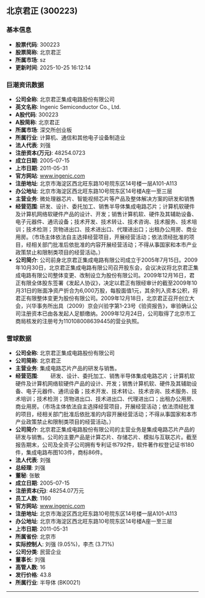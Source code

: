 ## 北京君正 (300223)

### 基本信息

- **股票代码**: 300223
- **股票简称**: 北京君正
- **所属市场**: sz
- **更新时间**: 2025-10-25 16:12:14

### 巨潮资讯数据

- **公司全称**: 北京君正集成电路股份有限公司
- **英文名称**: Ingenic Semiconductor Co., Ltd.
- **A股代码**: 300223
- **A股简称**: 北京君正
- **所属市场**: 深交所创业板
- **所属行业**: 计算机、通信和其他电子设备制造业
- **法人代表**: 刘强
- **注册资本(万元)**: 48254.0723
- **成立日期**: 2005-07-15
- **上市日期**: 2011-05-31
- **官方网站**: www.ingenic.com
- **注册地址**: 北京市海淀区西北旺东路10号院东区14号楼一层A101-A113
- **办公地址**: 北京市海淀区西北旺东路10号院东区14号楼A座一至三层
- **主营业务**: 微处理器芯片、智能视频芯片等产品及整体解决方案的研发和销售
- **经营范围**: 研发、设计、委托加工、销售半导体集成电路芯片；计算机软硬件及计算机网络软硬件产品的设计、开发；销售计算机软、硬件及其辅助设备、电子元器件、通讯设备；技术开发、技术转让、技术咨询、技术服务、技术培训；技术检测；货物进出口、技术进出口、代理进出口；出租办公用房、商业用房。（市场主体依法自主选择经营项目，开展经营活动；依法须经批准的项目，经相关部门批准后依批准的内容开展经营活动；不得从事国家和本市产业政策禁止和限制类项目的经营活动。）
- **公司简介**: 公司前身北京君正集成电路有限公司成立于2005年7月15日。2009年10月30日，北京君正集成电路有限公司召开股东会，会议决议将北京君正集成电路有限公司整体变更、改制设立为股份有限公司。2009年12月16日，君正有限全体股东签署《发起人协议》，决定以君正有限经审计的截至2009年10月31日的账面净资产折合为6,000万股，每股面值1元，其余列入资本公积，将君正有限整体变更为股份有限公司。2009年12月18日，北京君正召开创立大会，兴华事务所出具（2009）京会兴验字第1-23号《验资报告》，审验确认公司注册资本已由各发起人足额缴纳。2009年12月24日，公司取得了北京市工商局核发的注册号为110108008639445的营业执照。

### 雪球数据

- **公司全称**: 北京君正集成电路股份有限公司
- **公司简称**: 北京君正
- **主营业务**: 集成电路芯片产品的研发与销售。
- **经营范围**: 　　研发、设计、委托加工、销售半导体集成电路芯片；计算机软硬件及计算机网络软硬件产品的设计、开发；销售计算机软、硬件及其辅助设备、电子元器件、通讯设备；技术开发、技术转让、技术咨询、技术服务、技术培训；技术检测；货物进出口、技术进出口、代理进出口；出租办公用房、商业用房。（市场主体依法自主选择经营项目，开展经营活动；依法须经批准的项目，经相关部门批准后依批准的内容开展经营活动；不得从事国家和本市产业政策禁止和限制类项目的经营活动。）
- **公司简介**: 北京君正集成电路股份有限公司的主营业务是集成电路芯片产品的研发与销售。公司的主要产品是计算芯片、存储芯片、模拟与互联芯片。截至报告期末，公司及全资子公司拥有专利证书792件，软件著作权登记证书180件，集成电路布图103件，商标86件。
- **法人代表**: 刘强
- **总经理**: 刘强
- **董秘**: 张敏
- **成立日期**: 2005-07-15
- **注册资本(元)**: 48254.07万元
- **员工人数**: 1160
- **官方网站**: www.ingenic.com
- **注册地址**: 北京市海淀区西北旺东路10号院东区14号楼一层A101-A113
- **办公地址**: 北京市海淀区西北旺东路10号院东区14号楼A座一至三层
- **上市日期**: 2011-05-31
- **所属省份**: 北京市
- **实际控制人**: 刘强 (9.05%)，李杰 (3.71%)
- **公司分类**: 民营企业
- **董事长**: 刘强
- **高管人数**: 16
- **发行价格**: 43.8
- **所属行业**: 半导体 (BK0021)

---